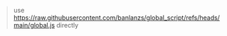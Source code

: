 > use https://raw.githubusercontent.com/banlanzs/global_script/refs/heads/main/global.js directly
> 
